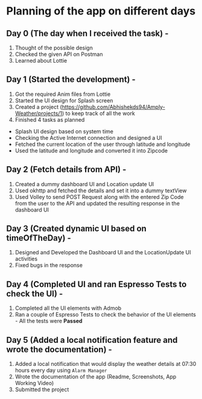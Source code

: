 # Planning of the app on different days

## Day 0 (The day when I received the task) -
1. Thought of the possible design
2. Checked the given API on Postman
3. Learned about Lottie

## Day 1 (Started the development) - 
1. Got the required Anim files from Lottie
2. Started the UI design for Splash screen
3. Created a project (https://github.com/Abhishekds94/Amply-Weather/projects/1) to keep track of all the work
4. Finished 4 tasks as planned 
  * Splash UI design based on system time
  * Checking the Active Internet connection and designed a UI
  * Fetched the current location of the user through latitude and longitude
  * Used the latitude and longitude and converted it into Zipcode

## Day 2 (Fetch details from API) - 
1. Created a dummy dashboard UI and Location update UI
2. Used okhttp and fetched the details and set it into a dummy textView
3. Used Volley to send POST Request along with the entered Zip Code from the user to the API and updated the resulting response in the dashboard UI

## Day 3 (Created dynamic UI based on timeOfTheDay) -
1. Designed and Developed the Dashboard UI and the LocationUpdate UI activities
2. Fixed bugs in the response

## Day 4 (Completed UI and ran Espresso Tests to check the UI) - 
1. Completed all the UI elements with Admob
2. Ran a couple of Espresso Tests to check the behavior of the UI elements - All the tests were **Passed**

## Day 5 (Added a local notification feature and wrote the documentation) - 
1. Added a local notification that would display the weather details at 07:30 hours every day using `Alarm Manager`
2. Wrote the documentation of the app (Readme, Screenshots, App Working Video)
3. Submitted the project

